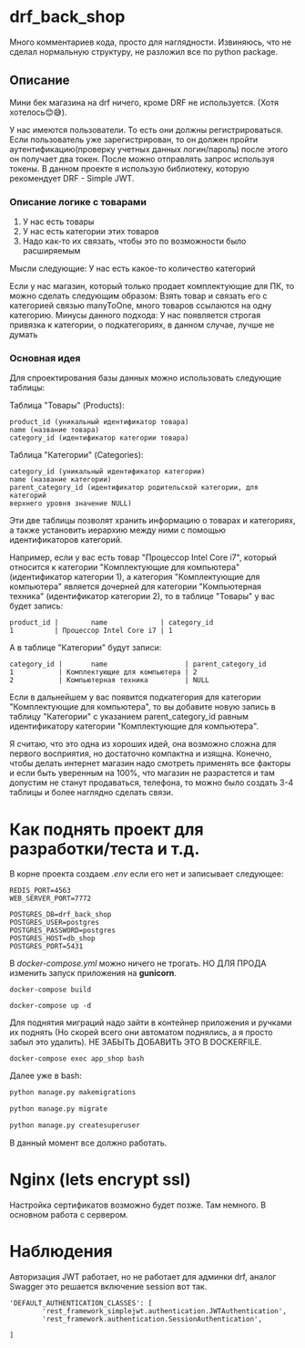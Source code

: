 # drf_back_shop
Много комментариев кода, просто для наглядности. Извиняюсь, что не 
сделал нормальную структуру, не разложил все по python package.

## Описание
Мини бек магазина на drf ничего, кроме DRF не используется. (Хотя хотелось😊😅).

У нас имеются пользователи. То есть они должны регистрироваться. Если 
пользователь уже зарегистрирован, то он должен пройти аутентификацию(проверку 
учетных данных логин/пароль) после этого он получает два токен. После можно 
отправлять запрос используя токены. В данном проекте я использую библиотеку, 
которую рекомендует DRF - Simple JWT.

### Описание логике с товарами
1) У нас есть товары
2) У нас есть категории этих товаров
3) Надо как-то их связать, чтобы это по возможности было расширяемым

Мысли следующие: У нас есть какое-то количество категорий 

Если у нас магазин, который только продает комплектующие для ПК, то можно 
сделать следующим образом: Взять товар и связать его с категорией связью 
manyToOne, много товаров ссылаются на одну категорию. Минусы данного подхода:
У нас появляется строгая привязка к категории, о подкатегориях, в данном 
случае, лучше не думать


### Основная идея

Для спроектирования базы данных можно использовать следующие таблицы:

Таблица "Товары" (Products):

    product_id (уникальный идентификатор товара)
    name (название товара)
    category_id (идентификатор категории товара)

Таблица "Категории" (Categories):

    category_id (уникальный идентификатор категории)
    name (название категории)
    parent_category_id (идентификатор родительской категории, для категорий 
    верхнего уровня значение NULL)

Эти две таблицы позволят хранить информацию о товарах и категориях, а также 
установить иерархию между ними с помощью идентификаторов категорий.

Например, если у вас есть товар "Процессор Intel Core i7", 
который относится к категории "Комплектующие для компьютера" 
(идентификатор категории 1), а категория "Комплектующие для компьютера" 
является дочерней для категории "Компьютерная техника" 
(идентификатор категории 2), то в таблице "Товары" у вас будет запись:

    product_id |        name             | category_id
    1          | Процессор Intel Core i7 | 1
    
А в таблице "Категории" будут записи:
    
    category_id |       name                   | parent_category_id
    1           | Комплектующие для компьютера | 2
    2           | Компьютерная техника         | NULL

Если в дальнейшем у вас появится подкатегория для категории 
"Комплектующие для компьютера", то вы добавите новую запись в 
таблицу "Категории" с указанием parent_category_id равным идентификатору 
категории "Комплектующие для компьютера".

Я считаю, что это одна из хороших идей, она возможно сложна для первого 
восприятия, но достаточно компактна и изящна. Конечно, чтобы делать 
интернет магазин надо смотреть применять все факторы и если быть 
уверенным на 100%, что магазин не разрастется и там допустим не 
станут продаваться, телефона, то можно было создать 3-4 таблицы и более 
наглядно сделать связи.

# Как поднять проект для разработки/теста и т.д.
В корне проекта создаем _.env_ если его нет и записывает следующее:
```env
REDIS_PORT=4563
WEB_SERVER_PORT=7772

POSTGRES_DB=drf_back_shop
POSTGRES_USER=postgres
POSTGRES_PASSWORD=postgres
POSTGRES_HOST=db_shop
POSTGRES_PORT=5431
```

В _docker-compose.yml_ можно ничего не трогать. НО ДЛЯ ПРОДА изменить 
запуск приложения на __gunicorn__. 

```shell
docker-compose build

docker-compose up -d

```
Для поднятия миграций надо зайти в контейнер приложения и ручками 
их поднять (Но скорей всего они автоматом поднялись, а я просто 
забыл это удалить). НЕ ЗАБЫТЬ ДОБАВИТЬ ЭТО В DOCKERFILE.
```shell
docker-compose exec app_shop bash

```
Далее уже в bash:
```bash
python manage.py makemigrations

python manage.py migrate

python manage.py createsuperuser
```

В данный момент все должно работать.

# Nginx (lets encrypt ssl) 
Настройка сертификатов возможно будет позже. Там немного. В основном
работа с сервером.

# Наблюдения
Авторизация JWT работает, но не работает для админки drf, аналог Swagger
это решается включение session вот так.

    'DEFAULT_AUTHENTICATION_CLASSES': [
            'rest_framework_simplejwt.authentication.JWTAuthentication',
            'rest_framework.authentication.SessionAuthentication',
    
    ]

